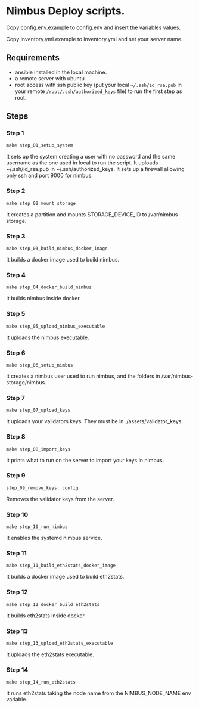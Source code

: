 # Nimbus Deploy scripts.


Copy config.env.example to config.env and insert the variables values.

Copy inventory.yml.example to inventory.yml and set your server name.

## Requirements

* ansible installed in the local machine.
* a remote server with ubuntu.
* root access with ssh public key (put your local `~/.ssh/id_rsa.pub` in your remote `/root/.ssh/authorized_keys` file) to run the first step as root.

## Steps

### Step 1

`make step_01_setup_system`

It sets up the system creating a user with no password and the same username as the one used in local to run the script.
It uploads ~/.ssh/id_rsa.pub in ~/.ssh/authorized_keys.
It sets up a firewall allowing only ssh and port 9000 for nimbus.

### Step 2

`make step_02_mount_storage`

It creates a partition and mounts STORAGE_DEVICE_ID to /var/nimbus-storage.

### Step 3

`make step_03_build_nimbus_docker_image`

It builds a docker image used to build nimbus.

### Step 4

`make step_04_docker_build_nimbus`

It builds nimbus inside docker.

### Step 5

`make step_05_upload_nimbus_executable`

It uploads the nimbus executable.

### Step 6

`make step_06_setup_nimbus`

It creates a nimbus user used to run nimbus, and the folders in /var/nimbus-storage/nimbus.

### Step 7

`make step_07_upload_keys`

It uploads your validators keys. They must be in ./assets/validator_keys.

### Step 8

`make step_08_import_keys`

It prints what to run on the server to import your keys in nimbus.

### Step 9

`step_09_remove_keys: config`

Removes the validator keys from the server.

### Step 10

`make step_10_run_nimbus`

It enables the systemd nimbus service.

### Step 11

`make step_11_build_eth2stats_docker_image`

It builds a docker image used to build eth2stats.

### Step 12

`make step_12_docker_build_eth2stats`

It builds eth2stats inside docker.

### Step 13

`make step_13_upload_eth2stats_executable`

It uploads the eth2stats executable.

### Step 14

`make step_14_run_eth2stats`

It runs eth2stats taking the node name from the NIMBUS_NODE_NAME env variable.

